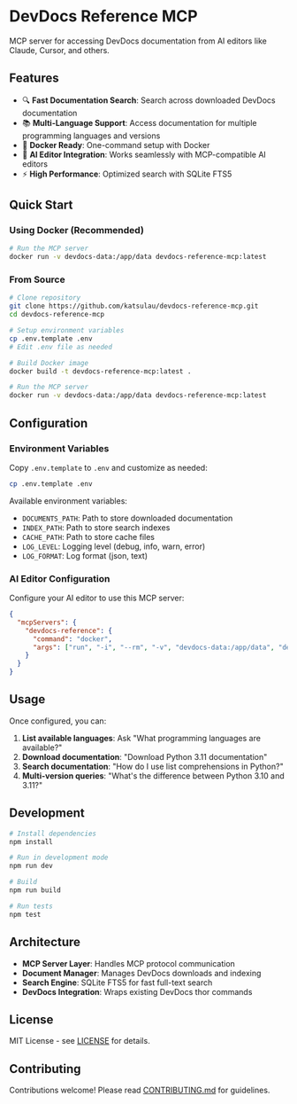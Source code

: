 # DevDocs Reference MCP

MCP server for accessing DevDocs documentation from AI editors like Claude, Cursor, and others.

## Features

- 🔍 **Fast Documentation Search**: Search across downloaded DevDocs documentation
- 📚 **Multi-Language Support**: Access documentation for multiple programming languages and versions
- 🐳 **Docker Ready**: One-command setup with Docker
- 🤖 **AI Editor Integration**: Works seamlessly with MCP-compatible AI editors
- ⚡ **High Performance**: Optimized search with SQLite FTS5

## Quick Start

### Using Docker (Recommended)

```bash
# Run the MCP server
docker run -v devdocs-data:/app/data devdocs-reference-mcp:latest
```

### From Source

```bash
# Clone repository
git clone https://github.com/katsulau/devdocs-reference-mcp.git
cd devdocs-reference-mcp

# Setup environment variables
cp .env.template .env
# Edit .env file as needed

# Build Docker image
docker build -t devdocs-reference-mcp:latest .

# Run the MCP server
docker run -v devdocs-data:/app/data devdocs-reference-mcp:latest
```

## Configuration

### Environment Variables

Copy `.env.template` to `.env` and customize as needed:

```bash
cp .env.template .env
```

Available environment variables:
- `DOCUMENTS_PATH`: Path to store downloaded documentation
- `INDEX_PATH`: Path to store search indexes
- `CACHE_PATH`: Path to store cache files
- `LOG_LEVEL`: Logging level (debug, info, warn, error)
- `LOG_FORMAT`: Log format (json, text)

### AI Editor Configuration

Configure your AI editor to use this MCP server:

```json
{
  "mcpServers": {
    "devdocs-reference": {
      "command": "docker",
      "args": ["run", "-i", "--rm", "-v", "devdocs-data:/app/data", "devdocs-reference-mcp:latest"]
    }
  }
}
```

## Usage

Once configured, you can:

1. **List available languages**: Ask "What programming languages are available?"
2. **Download documentation**: "Download Python 3.11 documentation"
3. **Search documentation**: "How do I use list comprehensions in Python?"
4. **Multi-version queries**: "What's the difference between Python 3.10 and 3.11?"

## Development

```bash
# Install dependencies
npm install

# Run in development mode
npm run dev

# Build
npm run build

# Run tests
npm test
```

## Architecture

- **MCP Server Layer**: Handles MCP protocol communication
- **Document Manager**: Manages DevDocs downloads and indexing
- **Search Engine**: SQLite FTS5 for fast full-text search
- **DevDocs Integration**: Wraps existing DevDocs thor commands

## License

MIT License - see [LICENSE](LICENSE) for details.

## Contributing

Contributions welcome! Please read [CONTRIBUTING.md](CONTRIBUTING.md) for guidelines.

